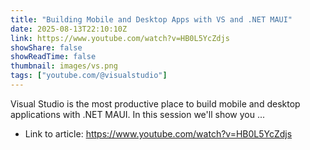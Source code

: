 ```yaml
---
title: "Building Mobile and Desktop Apps with VS and .NET MAUI"
date: 2025-08-13T22:10:10Z
link: https://www.youtube.com/watch?v=HB0L5YcZdjs
showShare: false
showReadTime: false
thumbnail: images/vs.png
tags: ["youtube.com/@visualstudio"]
---
```

Visual Studio is the most productive place to build mobile and desktop applications with .NET MAUI. In this session we'll show you ...

- Link to article: https://www.youtube.com/watch?v=HB0L5YcZdjs